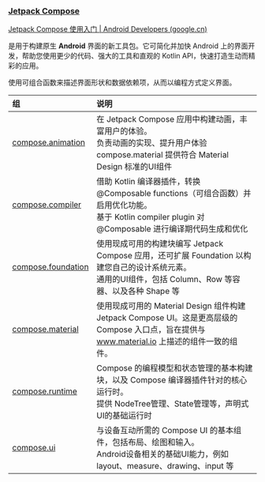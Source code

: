 ###  [Jetpack Compose](https://developer.android.google.cn/jetpack/androidx/releases/compose-material)

[Jetpack Compose 使用入门  | Android Developers (google.cn)](https://developer.android.google.cn/jetpack/compose/documentation)

是用于构建原生 **Android** 界面的新工具包。它可简化并加快 Android 上的界面开发，帮助您使用更少的代码、强大的工具和直观的 Kotlin API，快速打造生动而精彩的应用。

使用可组合函数来描述界面形状和数据依赖项，从而以编程方式定义界面。

| 组                                                           | 说明                                                         |
| :----------------------------------------------------------- | :----------------------------------------------------------- |
| [compose.animation](https://developer.android.google.cn/jetpack/androidx/releases/compose-animation) | 在 Jetpack Compose 应用中构建动画，丰富用户的体验。<br />负责动画的实现、提升用户体验	compose.material	提供符合 Material Design 标准的UI组件 |
| [compose.compiler](https://developer.android.google.cn/jetpack/androidx/releases/compose-compiler) | 借助 Kotlin 编译器插件，转换 @Composable functions（可组合函数）并启用优化功能。<br />基于 Kotlin compiler plugin 对 @Composable 进行编译期代码生成和优化 |
| [compose.foundation](https://developer.android.google.cn/jetpack/androidx/releases/compose-foundation) | 使用现成可用的构建块编写 Jetpack Compose 应用，还可扩展 Foundation 以构建您自己的设计系统元素。<br />通用的UI组件，包括 Column、Row 等容器、以及各种 Shape 等 |
| [compose.material](https://developer.android.google.cn/jetpack/androidx/releases/compose-material) | 使用现成可用的 Material Design 组件构建 Jetpack Compose UI。这是更高层级的 Compose 入口点，旨在提供与 www.material.io 上描述的组件一致的组件。 |
| [compose.runtime](https://developer.android.google.cn/jetpack/androidx/releases/compose-runtime) | Compose 的编程模型和状态管理的基本构建块，以及 Compose 编译器插件针对的核心运行时。<br />提供 NodeTree管理、State管理等，声明式UI的基础运行时 |
| [compose.ui](https://developer.android.google.cn/jetpack/androidx/releases/compose-ui) | 与设备互动所需的 Compose UI 的基本组件，包括布局、绘图和输入。<br />Android设备相关的基础UI能力，例如 layout、measure、drawing、input 等 |
